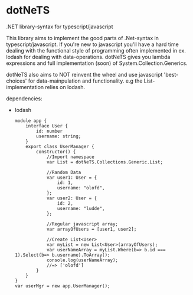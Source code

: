 dotNeTS
=======

.NET library-syntax for typescript/javascript

This library aims to implement the good parts of .Net-syntax in typescript/javascript.
If you're new to javascript you'll have a hard time dealing with the functional style
of programming often implemented in ex. lodash for dealing with data-operations.
dotNeTS gives you lambda expressions and full implementation (soon) of System.Collection.Generics.

dotNeTS also aims to NOT reinvent the wheel and use javascript 'best-choices' for data-mainpulation
and functionality. e.g the List-implementation relies on lodash.

dependencies:
*   lodash



        module app {
            interface User {
                id: number
                username: string;
            }
            export class UserManager {
                constructor() {
                    //Import namespace
                    var List = dotNeTS.Collections.Generic.List;
    
                    //Random Data
                    var user1: User = {
                        id: 1,
                        username: "olofd",
                    };
                    var user2: User = {
                        id: 2,
                        username: "ludde",
                    };
    
                    //Regular javascript array;
                    var arrayOfUsers = [user1, user2];
    
                    //Create List<User>
                    var myList = new List<User>(arrayOfUsers);
                    var userNameArray = myList.Where(b=> b.id === 1).Select(b=> b.username).ToArray();
                    console.log(userNameArray);
                    //=> ['olofd']
                }
            }
        }
        var userMgr = new app.UserManager();